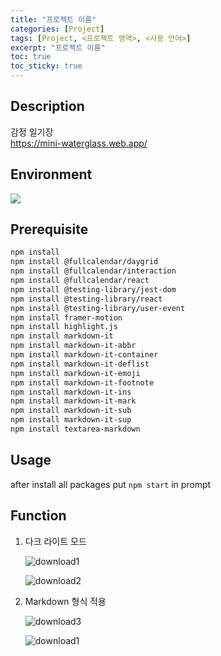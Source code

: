 ```yaml
---
title: "프로젝트 이름"
categories: [Project]
tags: [Project, <프로젝트 영역>, <사용 언어>]
excerpt: "프로젝트 이름"
toc: true
toc_sticky: true
---
```


## Description

감정 일기장 <br>
<https://mini-waterglass.web.app/>

## Environment

<img src="https://img.shields.io/badge/React-191A1B?style=flat&logo=React&logoColor=61DAFB"/>

## Prerequisite

```txt
npm install
npm install @fullcalendar/daygrid
npm install @fullcalendar/interaction
npm install @fullcalendar/react
npm install @testing-library/jest-dom
npm install @testing-library/react
npm install @testing-library/user-event
npm install framer-motion
npm install highlight.js
npm install markdown-it
npm install markdown-it-abbr
npm install markdown-it-container
npm install markdown-it-deflist
npm install markdown-it-emoji
npm install markdown-it-footnote
npm install markdown-it-ins
npm install markdown-it-mark
npm install markdown-it-sub
npm install markdown-it-sup
npm install textarea-markdown
```

## Usage

after install all packages put `npm start` in prompt

## Function

1. 다크 라이트 모드

   ![download1](https://user-images.githubusercontent.com/96654391/182692059-7b5cb826-3bc0-47fb-a882-930368e03c1d.png)

   ![download2](https://user-images.githubusercontent.com/96654391/182692068-ef31e71e-3aec-4e0b-a8c7-188e5e4f2118.png)

2. Markdown 형식 적용

   ![download3](https://user-images.githubusercontent.com/96654391/182692489-aa28c894-770f-4f61-969b-bd3c3d29a144.png)

   ![download1](https://user-images.githubusercontent.com/96654391/182692708-92c9a04e-0d2c-4cfa-a3b7-6465a55e8560.png)
